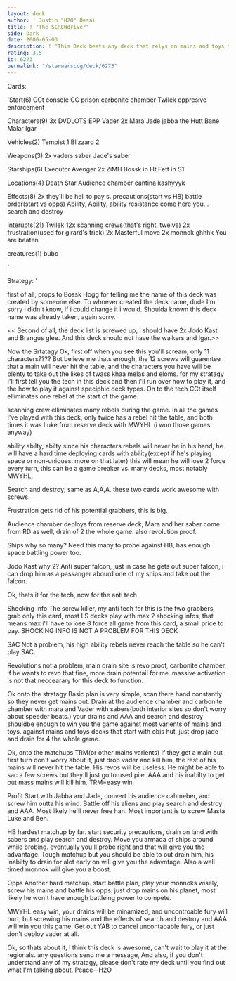 ```yaml
---
layout: deck
author: ! Justin "H2O" Desai
title: ! "The SCREWdriver"
side: Dark
date: 2000-05-03
description: ! "This Deck beats any deck that relys on mains and toys to win games.This deck is also very solid against the other popular decks out there.This deck is anti tech."
rating: 3.5
id: 6273
permalink: "/starwarsccg/deck/6273"
---
```

Cards: 

'Start(6)
CCt
console
CC prison
carbonite chamber
Twilek
oppresive enforcement

Characters(9)
3x DVDLOTS
EPP Vader
2x Mara Jade
jabba the Hutt
Bane Malar
Igar

Vehicles(2)
Tempist 1
Blizzard 2

Weapons(3)
2x vaders saber
Jade's saber

Starships(6)
Executor
Avenger
2x ZiMH
Bossk in Ht
Fett in S1

Locations(4)
Death Star
Audience chamber
cantina
kashyyyk

Effects(8)
2x they'll be hell to pay
s. precautions(start vs HB)
battle order(start vs opps)
Ability, Ability, ability
resistance
come here you...
search and destroy

Interupts(21)
Twilek
12x scanning crews(that's right, twelve)
2x frustration(used for girard's trick)
2x Masterful move
2x monnok
ghhhk
You are beaten

creatures(1)
bubo

'

Strategy: '

first of all, props to Bossk Hogg for telling me the name of this deck was created by someone else.  To whoever created the deck name, dude I'm sorry i didn't know, If i could change it i would.  Shoulda known this deck name was already taken, again sorry.

<< Second of all, the deck list is screwed up, i should have 2x Jodo Kast and Brangus glee.  And this deck should not have the walkers and Igar.>>

Now the Srtatagy
Ok, first off when you see this you'll scream, only 11 characters????
But believe me thats enough, the 12 screws will guarentee that a main will never hit the table, and the characters you have will be plenty to take out the likes of twass khaa melas and eloms.
for my stratagy I'll first tell you the tech in this deck and then i'll run over how to play it, and the how to play it against speciphic deck types.
On to the tech
CCt itself elliminates one rebel at the start of the game.

scanning crew elliminates many rebels during the game.  In all the games I've played with this deck, only twice has a rebel hit the table, and both times it was Luke from reserve deck with MWYHL (i won those games anyway)

ability abilty, abilty  since his characters rebels will never be in his hand, he will have a hard time deploying cards with ability(except if he's playing space or non-uniques, more on that later) this will mean he will lose 2 force every turn, this can be a game breaker vs. many decks, most notably MWYHL.

Search and destroy; same as A,A,A.  these two cards work awesome with screws.

Frustration gets rid of his potential grabbers, this is big.

Audience chamber deploys from reserve deck, Mara and her saber come from RD as well, drain of 2 the whole game. also revolution proof.

Ships	why so many?  Need this many to probe against HB, has enough space battling power too.

Jodo Kast  why 2?  Anti super falcon, just in case he gets out super falcon, i can drop him as a passanger abourd one of my ships and take out the falcon.

Ok, thats it for the tech, now for the anti tech

Shocking Info	The screw killer, my anti tech for this is the two grabbers, grab only this card, most LS decks play with max 2 shocking infos, that means max i'll have to lose 8 force all game from this card, a small price to pay.  SHOCKING INFO IS NOT A PROBLEM FOR THIS DECK

SAC  Not a problem, his high ability rebels never reach the table so he can't play SAC.

Revolutions not a problem, main drain site is revo proof, carbonite chamber, if he wants to revo that fine, more drain potentail for me.  massive activation is not that neccearary for this deck to function.

Ok onto the stratagy
Basic plan is very simple, scan there hand constantly so they never get mains out.  Drain at the audience chamber and carbonite chamber with mara and Vader with sabers(both interior sites so don't worry about speeder beats.)
your drains and AAA and search and destroy shouldbe enough to win you the game against most varients of mains and toys.  against mains and toys decks that start with obis hut, just drop jade and drain for 4 the whole game.

Ok, onto the matchups
TRM(or other mains varients)  If they get a main out first turn don't worry about it, just drop vader and kill him, the rest of his mains will never hit the table. His revos will be useless.  He might be able to sac a few screws but they'll just go to used pile.
AAA and his inabilty to get out mass mains will kill him.  TRM=easy win.

Profit Start with Jabba and Jade, convert his audience cahmeber, and screw him outta his mind.  Battle off his aliens and play search and destroy and AAA.  Most likely he'll never free han.
Most important is to screw Masta Luke and Ben.

HB  hardest matchup by far.
start security precautions, drain on land with sabers and play search and destroy.  Move you armada of ships around while probing.  eventually you'll probe right and that will give you the advantage.  Tough matchup but you should be able to out drain him, his inabilty to drain for alot early on will give you the adavntage.  Also a well timed monnok will give you a boost.

Opps  Another hard matchup.  start battle plan, play your monnoks wisely, screw his mains and battle his opps.  just drop mains on his planet, most likely he won't have enough battleing power to compete.

MWYHL	easy win, your drains will be minamized, and uncontroable fury will hurt, but screwing his mains and the effects of search and destroy and AAA will win you this game.	Get out YAB to cancel uncontaoable fury, or just don't deploy vader at all.

Ok, so thats about it, I think this deck is awesome, can't wait to play it at the regionals.  any questions send me a message, And also, if you don't understand any of my stratagy, please don't rate my deck until you find out what I'm talking about.  Peace--H2O
'
